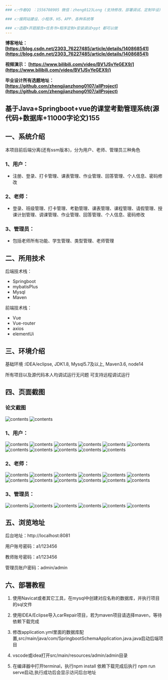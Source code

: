 ```yaml
---
### 👉作者QQ ：1556708905 微信：zheng0123Long (支持修改、部署调试、定制毕设)

### 👉接网站建设、小程序、H5、APP、各种系统等

### 👉选题+开题报告+任务书+程序定制+安装调试+ppt 都可以做
---
```



**博客地址：
[https://blog.csdn.net/2303_76227485/article/details/140868541](https://blog.csdn.net/2303_76227485/article/details/140868541)**

**视频演示：
[https://www.bilibili.com/video/BV1JSvYeGEX9/](https://www.bilibili.com/video/BV1JSvYeGEX9/)**

**毕业设计所有选题地址：
[https://github.com/zhengjianzhong0107/allProject](https://github.com/zhengjianzhong0107/allProject)**

## 基于Java+Springboot+vue的课堂考勤管理系统(源代码+数据库+11000字论文)155

## 一、系统介绍
本项目前后端分离(还有ssm版本)，分为用户、老师、管理员三种角色
### 1、用户：
- 注册、登录、打卡管理、课表管理、作业管理、回答管理、个人信息、密码修改
### 2、老师：
- 登录、班级管理、打卡管理、考勤管理、课表管理、课程管理、请假管理、授课计划管理、调课管理、作业管理、回答管理、个人信息、密码修改
### 3、管理员：
- 包括老师所有功能、学生管理、类型管理、老师管理

## 二、所用技术

后端技术栈：

- Springboot
- mybatisPlus
- Mysql
- Maven

前端技术栈：
 
- Vue
- Vue-router
- axios
- elementUi

## 三、环境介绍

基础环境 :IDEA/eclipse, JDK1.8, Mysql5.7及以上, Maven3.6, node14

所有项目以及源代码本人均调试运行无问题 可支持远程调试运行

## 四、页面截图
### 论文截图
![contents](./picture/picture0.png)
![contents](./picture/picture00.png)
### 1、用户：
![contents](./picture/picture1.png)
![contents](./picture/picture2.png)
![contents](./picture/picture3.png)
![contents](./picture/picture4.png)
![contents](./picture/picture5.png)
![contents](./picture/picture6.png)
![contents](./picture/picture7.png)
![contents](./picture/picture8.png)
![contents](./picture/picture9.png)
![contents](./picture/picture10.png)
![contents](./picture/picture11.png)
### 2、老师：
![contents](./picture/picture12.png)
![contents](./picture/picture13.png)
![contents](./picture/picture14.png)
![contents](./picture/picture15.png)
![contents](./picture/picture16.png)
![contents](./picture/picture17.png)
![contents](./picture/picture18.png)
![contents](./picture/picture19.png)
![contents](./picture/picture20.png)
![contents](./picture/picture21.png)
![contents](./picture/picture22.png)
![contents](./picture/picture23.png)
### 3、管理员：
![contents](./picture/picture24.png)
![contents](./picture/picture25.png)
![contents](./picture/picture26.png)
![contents](./picture/picture27.png)
![contents](./picture/picture28.png)
![contents](./picture/picture29.png)

## 五、浏览地址

后台地址：http://localhost:8081

用户账号密码：a1/123456

教师账号密码：a1/123456

管理员账户密码：admin/admin

## 六、部署教程
1. 使用Navicat或者其它工具，在mysql中创建对应名称的数据库，并执行项目的sql文件

2. 使用IDEA/Eclipse导入carRepair项目，若为maven项目请选择maven，等待依赖下载完成
 
3. 修改application.yml里面的数据库配置,src/main/java/com/SpringbootSchemaApplication.java.java启动后端项目
 
4. vscode或idea打开src/main/resources/admin/admin目录

5. 在编译器中打开terminal，执行npm install 依赖下载完成后执行 npm run serve启动,执行成功后会显示访问后台地址
